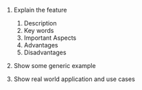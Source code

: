 1. Explain the feature
	1. Description
	2. Key words
	3. Important Aspects
	4. Advantages
	5. Disadvantages

3. Show some generic example

4. Show real world application and use cases